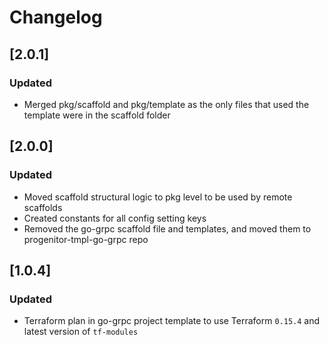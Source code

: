 # Changelog


## [2.0.1]

### Updated
- Merged pkg/scaffold and pkg/template as the only files that used the template were in the scaffold folder

## [2.0.0]

### Updated
- Moved scaffold structural logic to pkg level to be used by remote scaffolds
- Created constants for all config setting keys
- Removed the go-grpc scaffold file and templates, and moved them to progenitor-tmpl-go-grpc repo

## [1.0.4]

### Updated
- Terraform plan in go-grpc project template to use Terraform `0.15.4` and latest version of `tf-modules`
